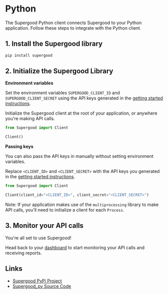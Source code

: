 # Python

The Supergood Python client connects Supergood to your Python application. Follow these steps to integrate with the Python client.

## 1. Install the Supergood library

```bash
pip install supergood
```

## 2. Initialize the Supergood Library

**Environment variables**

Set the environment variables `SUPERGOOD_CLIENT_ID` and `SUPERGOOD_CLIENT_SECRET` using the API keys generated in the [getting started instructions](../getting-started.md).

Initialize the Supergood client at the root of your application, or anywhere you're making API calls.

```python
from Supergood import Client

Client()
```

**Passing keys**

You can also pass the API keys in manually without setting environment variables.

Replace `<CLIENT_ID>` and `<CLIENT_SECRET>` with the API keys you generated in the [getting started instructions](../getting-started.md).

```python
from Supergood import Client

Client(client_id="<CLIENT_ID>", client_secret="<CLIENT_SECRET>")
```

Note: If your application makes use of the `multiprocessing` library to make API calls, you'll need to initialize a client for each `Process`.&#x20;

## 3. Monitor your API calls

You're all set to use Supergood!

Head back to your [dashboard](https://dashboard.supergood.ai) to start monitoring your API calls and receiving reports.

## Links

* [Supergood PyPi Project](https://pypi.org/project/supergood/)
* [Supergood\_py Source Code](https://github.com/supergoodsystems/supergood-py)

